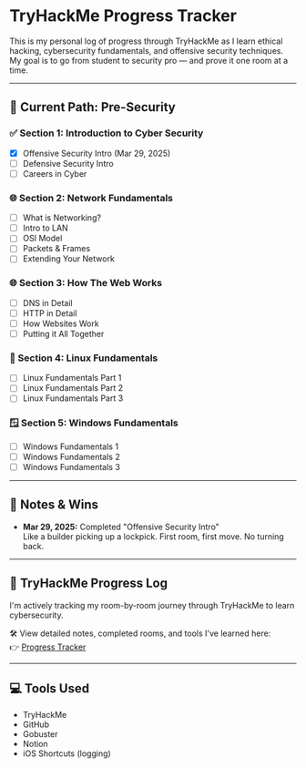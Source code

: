 # TryHackMe Progress Tracker

This is my personal log of progress through TryHackMe as I learn ethical hacking, cybersecurity fundamentals, and offensive security techniques. My goal is to go from student to security pro — and prove it one room at a time.

---

## 🚀 Current Path: Pre-Security

### ✅ Section 1: Introduction to Cyber Security
- [x] Offensive Security Intro (Mar 29, 2025)
- [ ] Defensive Security Intro
- [ ] Careers in Cyber

### 🌐 Section 2: Network Fundamentals
- [ ] What is Networking?
- [ ] Intro to LAN
- [ ] OSI Model
- [ ] Packets & Frames
- [ ] Extending Your Network

### 🌐 Section 3: How The Web Works
- [ ] DNS in Detail
- [ ] HTTP in Detail
- [ ] How Websites Work
- [ ] Putting it All Together

### 🐧 Section 4: Linux Fundamentals
- [ ] Linux Fundamentals Part 1
- [ ] Linux Fundamentals Part 2
- [ ] Linux Fundamentals Part 3

### 🪟 Section 5: Windows Fundamentals
- [ ] Windows Fundamentals 1
- [ ] Windows Fundamentals 2
- [ ] Windows Fundamentals 3

---

## 🧠 Notes & Wins
- **Mar 29, 2025:** Completed "Offensive Security Intro"  
  Like a builder picking up a lockpick. First room, first move. No turning back.

---

## 🚀 TryHackMe Progress Log

I'm actively tracking my room-by-room journey through TryHackMe to learn cybersecurity.

🛠️ View detailed notes, completed rooms, and tools I've learned here:  
👉 [Progress Tracker](https://github.com/ethandler/tryhackme-progress-tracker/blob/main/PROGRESS.md)

---

## 💻 Tools Used
- TryHackMe
- GitHub
- Gobuster
- Notion
- iOS Shortcuts (logging)
